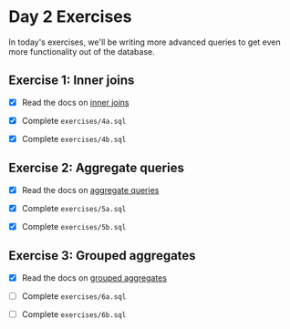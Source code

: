 # Day 2 Exercises

In today's exercises, we'll be writing more advanced queries to get even more
functionality out of the database.

## Exercise 1: Inner joins

- [x] Read the docs on
      [inner joins](https://tech-docs.corndel.com/sql/inner-joins.html)

- [x] Complete `exercises/4a.sql`

- [x] Complete `exercises/4b.sql`

## Exercise 2: Aggregate queries

- [x] Read the docs on
      [aggregate queries](https://tech-docs.corndel.com/sql/aggregate-queries.html)

- [x] Complete `exercises/5a.sql`

- [x] Complete `exercises/5b.sql`

## Exercise 3: Grouped aggregates

- [x] Read the docs on
      [grouped aggregates](https://tech-docs.corndel.com/sql/grouped-aggregates.html)

- [ ] Complete `exercises/6a.sql`

- [ ] Complete `exercises/6b.sql`
